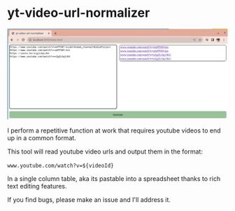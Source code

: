 # yt-video-url-normalizer

![img](./example.png)

I perform a repetitive function at work that requires youtube videos to end up in a common format.

This tool will read youtube video urls and output them in the format:

`www.youtube.com/watch?v=${videoId}`

In a single column table, aka its pastable into a spreadsheet thanks to rich text editing features.

If you find bugs, please make an issue and I'll address it.